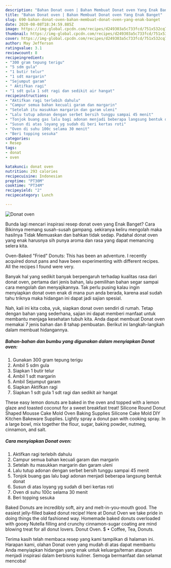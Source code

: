 ```yaml
---
description: "Bahan Donat oven | Bahan Membuat Donat oven Yang Enak Banget"
title: "Bahan Donat oven | Bahan Membuat Donat oven Yang Enak Banget"
slug: 690-bahan-donat-oven-bahan-membuat-donat-oven-yang-enak-banget
date: 2020-08-08T18:34:59.885Z
image: https://img-global.cpcdn.com/recipes/d249303a5c733fcd/751x532cq70/donat-oven-foto-resep-utama.jpg
thumbnail: https://img-global.cpcdn.com/recipes/d249303a5c733fcd/751x532cq70/donat-oven-foto-resep-utama.jpg
cover: https://img-global.cpcdn.com/recipes/d249303a5c733fcd/751x532cq70/donat-oven-foto-resep-utama.jpg
author: May Jefferson
ratingvalue: 3.1
reviewcount: 8
recipeingredient:
- "300 gram tepung terigu"
- "5 sdm gula"
- "1 butir telur"
- "1 sdt margarin"
- "Sejumput garam"
- " Aktifkan ragi"
- "1 sdt gula 1 sdt ragi dan sedikit air hangat"
recipeinstructions:
- "Aktifkan ragi terlebih dahulu"
- "Campur semua bahan kecuali garam dan margarin"
- "Setelah itu masukkan margarin dan garam uleni"
- "Lalu tutup adonan dengan serbet bersih tunggu sampai 45 menit"
- "Tonjok buang gas lalu bagi adonan menjadi beberapa langsung bentuk donat"
- "Susun di atas loyang yg sudah di beri kertas roti"
- "Oven di suhu 100c selama 30 menit"
- "Beri topping sesuka"
categories:
- Resep
tags:
- donat
- oven

katakunci: donat oven 
nutrition: 293 calories
recipecuisine: Indonesian
preptime: "PT30M"
cooktime: "PT34M"
recipeyield: "2"
recipecategory: Lunch

---
```



![Donat oven](https://img-global.cpcdn.com/recipes/d249303a5c733fcd/751x532cq70/donat-oven-foto-resep-utama.jpg)

Bunda lagi mencari inspirasi resep donat oven yang Enak Banget? Cara Bikinnya memang susah-susah gampang. sekiranya keliru mengolah maka hasilnya Tidak Memuaskan dan bahkan tidak sedap. Padahal donat oven yang enak harusnya sih punya aroma dan rasa yang dapat memancing selera kita.

Oven-Baked &#34;Fried&#34; Donuts: This has been an adventure. I recently acquired donut pans and have been experimenting with different recipes. All the recipes I found were very.

Banyak hal yang sedikit banyak berpengaruh terhadap kualitas rasa dari donat oven, pertama dari jenis bahan, lalu pemilihan bahan segar sampai cara mengolah dan menyajikannya. Tak perlu pusing kalau ingin menyiapkan donat oven enak di mana pun anda berada, karena asal sudah tahu triknya maka hidangan ini dapat jadi sajian spesial.


Nah, kali ini kita coba, yuk, siapkan donat oven sendiri di rumah. Tetap dengan bahan yang sederhana, sajian ini dapat memberi manfaat untuk membantu menjaga kesehatan tubuh kita. Anda dapat membuat Donat oven memakai 7 jenis bahan dan 8 tahap pembuatan. Berikut ini langkah-langkah dalam membuat hidangannya.

<!--inarticleads1-->

##### Bahan-bahan dan bumbu yang digunakan dalam menyiapkan Donat oven:

1. Gunakan 300 gram tepung terigu
1. Ambil 5 sdm gula
1. Siapkan 1 butir telur
1. Ambil 1 sdt margarin
1. Ambil Sejumput garam
1. Siapkan  Aktifkan ragi
1. Siapkan 1 sdt gula 1 sdt ragi dan sedikit air hangat


These easy lemon donuts are baked in the oven and topped with a lemon glaze and toasted coconut for a sweet breakfast treat! Silicone Round Donut Shaped Mousse Cake Mold Oven Baking Supplies Silicone Cake Mold DIY Kitchen Bakeware Supplies. Lightly spray a donut pan with cooking spray. In a large bowl, mix together the flour, sugar, baking powder, nutmeg, cinnamon, and salt. 

<!--inarticleads2-->

##### Cara menyiapkan Donat oven:

1. Aktifkan ragi terlebih dahulu
1. Campur semua bahan kecuali garam dan margarin
1. Setelah itu masukkan margarin dan garam uleni
1. Lalu tutup adonan dengan serbet bersih tunggu sampai 45 menit
1. Tonjok buang gas lalu bagi adonan menjadi beberapa langsung bentuk donat
1. Susun di atas loyang yg sudah di beri kertas roti
1. Oven di suhu 100c selama 30 menit
1. Beri topping sesuka


Baked Donuts are incredibly soft, airy and melt-in-you-mouth good. The easiest jelly-filled baked donut recipe! Here at Donut Oven we take pride in doing things the old fashioned way. Homemade baked donuts overloaded with gooey Nutella filling and crunchy cinnamon-sugar coating are mind blowing treat for all donut lovers. Donut Oven. $ • Coffee, Tea, Donuts. 

Terima kasih telah membaca resep yang kami tampilkan di halaman ini. Harapan kami, olahan Donat oven yang mudah di atas dapat membantu Anda menyiapkan hidangan yang enak untuk keluarga/teman ataupun menjadi inspirasi dalam berbisnis kuliner. Semoga bermanfaat dan selamat mencoba!
